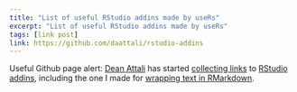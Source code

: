 ```yaml
---
title: "List of useful RStudio addins made by useRs"
excerpt: "List of useful RStudio addins made by useRs"
tags: [link post]
link: https://github.com/daattali/rstudio-addins
---
```


Useful Github page alert: [Dean Attali](http://deanattali.com/) has 
started [collecting links](https://github.com/daattali/rstudio-addins) 
to [RStudio addins](https://rstudio.github.io/rstudioaddins/), including 
the one I made for [wrapping text in RMarkdown](https://github.com/tjmahr/WrapRmd). 

